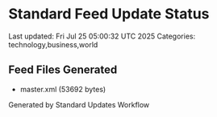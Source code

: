 # Standard Feed Update Status
Last updated: Fri Jul 25 05:00:32 UTC 2025
Categories: technology,business,world

## Feed Files Generated
- master.xml (53692 bytes)

Generated by Standard Updates Workflow
